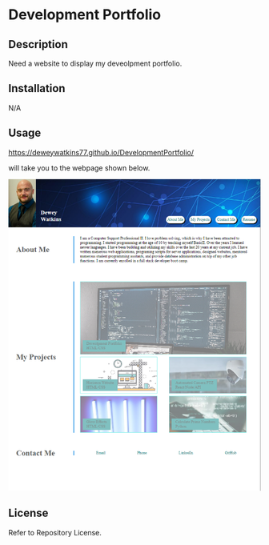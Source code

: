 # Development Portfolio

## Description
Need a website to display my deveolpment portfolio.


## Installation
N/A

## Usage

https://deweywatkins77.github.io/DevelopmentPortfolio/

will take you to the webpage shown below.

![Dewey Watkins Development Portfolio](assets/images/readme-screenshot.png)

## License

Refer to Repository License.
